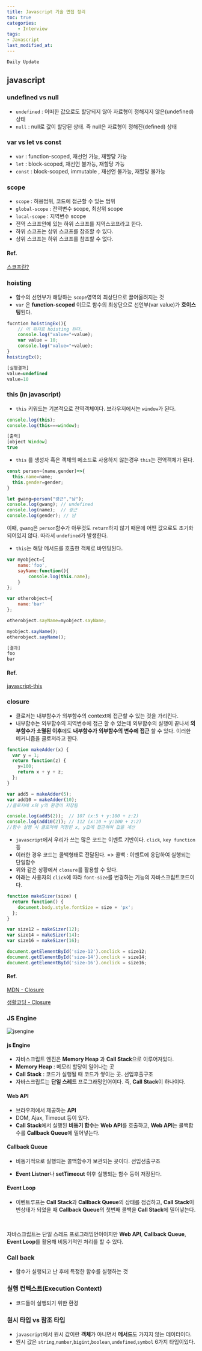 ```yaml
---
title: Javascript 기술 면접 정리
toc: true
categories:	
    - Interview
tags:
- Javascript
last_modified_at: 
---
```




`Daily Update`

## javascript

### undefined vs null

- `undefined` : 어떠한 값으로도 할당되지 않아 자료형이 정해지지 않은(undefined) 상태
- `null` : null로 값이 할당된 상태. 즉 null은 자료형이 정해진(defined) 상태

### var vs let vs const

- `var` : function-scoped, 재선언 가능, 재할당 가능
- `let` : block-scoped, 재선언 불가능, 재할당 가능
- `const` : block-scoped, immutable , 재선언 불가능, 재할당 불가능

### scope

- `scope` : 허용범위, 코드에 접근할 수 있는 범위
- `global-scope` : 전역변수 scope, 최상위 scope
- `local-scope` : 지역변수 scope
- 전역 스코프안에 있는 하위 스코프를 지역스코프라고 한다.
- 하위 스코프는 상위 스코프를 참조할 수 있다.
- 상위 스코프는 하위 스코프를 참조할 수 없다.

#### Ref.

[스코프란?](https://velog.io/@mgm-dev/%EC%8A%A4%EC%BD%94%ED%94%84%EB%9E%80-%EB%AD%98%EA%B9%8C)

### hoisting

- 함수의 선언부가 해당하는 `scope`영역의 최상단으로 끌어올려지는 것
- `var` 은 **function-scoped** 이므로 함수의 최상단으로 선언부(var value)가 **호이스팅**된다.

```javascript
fucntion hoistingEx(){
    // 이 위치로 hoisting 된다.
	console.log("value="+value);
	var value = 10;
	console.log("value="+value);
}
hoistingEx();

[실행결과]
value=undefined
value=10
```

### this (in javascript)

- `this` 키워드는 기본적으로 전역객체이다. 브라우저에서는 `window`가 된다.

```javascript
console.log(this);
console.log(this===window);

[출력]
[object Window]
true
```

- `this` 를 생성자 혹은 객체의 메소드로 사용하지 않는경우 `this`는 전역객체가 된다.

```javascript
const person=(name,gender)=>{
  this.name=name;
  this.gender=gender;
}

let gwang=person("광근","남");
console.log(gwang); // undefined
console.log(name);  // 광근
console.log(gender); // 남
```

이때, `gwang`은 `person`함수가 아무것도 `return`하지 않기 때문에 어떤 값으로도 초기화되어있지 않다. 따라서 `undefined`가 발생한다.

- `this`는 해당 메서드를 호출한 객체로 바인딩된다.

```javascript
var myobject={
    name:'foo',
    sayName:function(){
        console.log(this.name);
    }
};

var otherobject={
    name:'bar'
};

otherobject.sayName=myobject.sayName;

myobject.sayName();
otherobject.sayName();

[결과]
foo
bar
```

#### Ref.

[javascript-this](https://hyunseob.github.io/2016/03/10/javascript-this/)

### closure

- 클로저는 내부함수가 외부함수의 context에 접근할 수 있는 것을 가리킨다.
- 내부함수는 외부함수의 지역변수에 접근 할 수 있는데 외부함수의 실행이 끝나서 **외부함수가 소멸된 이후**에도 **내부함수가 외부함수의 변수에 접근** 할 수 있다. 이러한 메커니즘을 클로저라고 한다.

```javascript
function makeAdder(x) {
  var y = 1;
  return function(z) {
    y=100;
    return x + y + z;
  };
}

var add5 = makeAdder(5);
var add10 = makeAdder(10);
//클로저에 x와 y의 환경이 저장됨

console.log(add5(2));  // 107 (x:5 + y:100 + z:2)
console.log(add10(2)); // 112 (x:10 + y:100 + z:2)
//함수 실행 시 클로저에 저장된 x, y값에 접근하여 값을 계산
```

- `javascript`에서 우리가 쓰는 많은 코드는 이벤트 기반이다. `click`, `key function` 등
- 이러한 경우 코드는 콜백형태로 전달된다. => 콜백 : 이벤트에 응답하여 실행되는 단일함수
- 위와 같은 상황에서 `closure`를 활용할 수 있다.
- 아래는 사용자의 `click`에 따라 `font-size`를 변경하는 기능의 자바스크립트코드이다.

```javascript
function makeSizer(size) {
  return function() {
    document.body.style.fontSize = size + 'px';
  };
}

var size12 = makeSizer(12);
var size14 = makeSizer(14);
var size16 = makeSizer(16);

document.getElementById('size-12').onclick = size12;
document.getElementById('size-14').onclick = size14;
document.getElementById('size-16').onclick = size16;
```

#### Ref.

[MDN - Closure](https://developer.mozilla.org/ko/docs/Web/JavaScript/Guide/Closures)

[생활코딩 - Closure](https://opentutorials.org/course/743/6544)

### JS Engine

![jsengine](https://user-images.githubusercontent.com/49560745/108459270-aa808e00-72b9-11eb-9ce1-1278bb7151d7.png)

#### js Engine

- 자바스크립트 엔진은 **Memory Heap** 과 **Call Stack**으로 이루어져있다.
- **Memory Heap** : 메모리 할당이 일어나는 곳
- **Call Stack** : 코드가 실행될 때 코드가 쌓이는 곳. 선입후출구조
- 자바스크립트는 **단일 스레드** 프로그래밍언어이다. 즉, **Call Stack**이 하나이다.

#### Web API

- 브라우저에서 제공하는 **API**
- DOM, Ajax, Timeout 등이 있다.
- **Call Stack**에서 실행된 **비동기 함수**는 **Web API**를 호출하고, **Web API**는 콜백함수를 **Callback Queue**에 밀어넣는다.

#### Callback Queue

- 비동기적으로 실행되는 콜백함수가 보관되는 곳이다. 선입선출구조

- **Event Listner**나 **setTimeout** 이후 실행되는 함수 등이 저장된다.

#### Event Loop

- 이벤트루프는 **Call Stack**과 **Callback Queue**의 상태를 점검하고, **Call Stack**이 빈상태가 되었을 때 **Callback Queue**의 첫번째 콜백을 **Call Stack**에 밀어넣는다.

<br/>

자바스크립트는 단일 스레드 프로그래밍언이이지만 **Web API**, **Callback Queue**, **Event Loop**를 활용해 비동기적인 처리를 할 수 있다.

### Call back

- 함수가 실행되고 난 후에 특정한 함수를 실행하는 것

### 실행 컨텍스트(Execution Context)

- 코드들이 실행되기 위한 환경

### 원시 타입 vs 참조 타입

- `javascript`에서  원시 값이란 **객체**가 아니면서 **메서드**도 가지지 않는 데이터이다.
- 원시 값은 `string`,`number`,`bigint`,`boolean`,`undefined`,`symbol` 6가지 타입이있다.